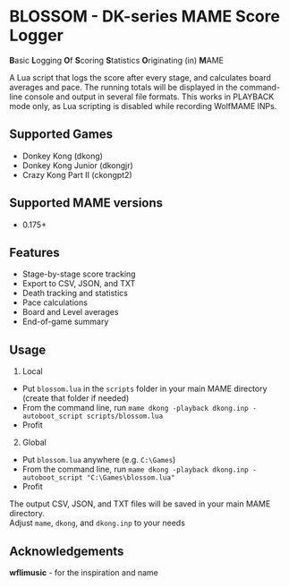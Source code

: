 # BLOSSOM - DK-series MAME Score Logger

**B**asic **L**ogging **O**f **S**coring **S**tatistics **O**riginating (in) **M**AME

A Lua script that logs the score after every stage, and calculates board averages and pace. The running totals will be displayed in the command-line console and output in several file formats. This works in PLAYBACK mode only, as Lua scripting is disabled while recording WolfMAME INPs.

## Supported Games
- Donkey Kong (dkong)
- Donkey Kong Junior (dkongjr)
- Crazy Kong Part II (ckongpt2)

## Supported MAME versions
- 0.175+

## Features
- Stage-by-stage score tracking
- Export to CSV, JSON, and TXT
- Death tracking and statistics
- Pace calculations
- Board and Level averages
- End-of-game summary

## Usage
1) Local
- Put `blossom.lua` in the `scripts` folder in your main MAME directory (create that folder if needed)
- From the command line, run `mame dkong -playback dkong.inp -autoboot_script scripts/blossom.lua`
- Profit

2) Global
- Put `blossom.lua` anywhere (e.g. `C:\Games`)
- From the command line, run `mame dkong -playback dkong.inp -autoboot_script "C:\Games\blossom.lua"`
- Profit

The output CSV, JSON, and TXT files will be saved in your main MAME directory.  
Adjust `mame`, `dkong`, and `dkong.inp` to your needs

## Acknowledgements
**wflimusic** - for the inspiration and name